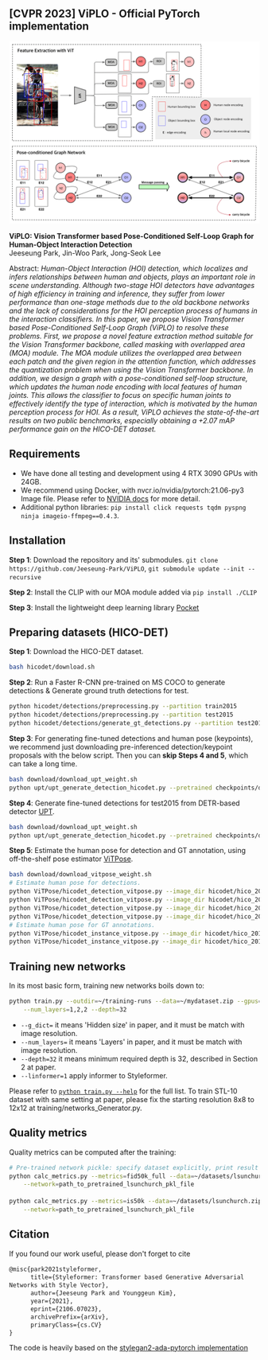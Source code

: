 ## [CVPR 2023] ViPLO - Official PyTorch implementation

![architecture_image](./docs/overall_arch.png)


**ViPLO: Vision Transformer based Pose-Conditioned Self-Loop Graph for Human-Object Interaction Detection**<br>
Jeeseung Park, Jin-Woo Park, Jong-Seok Lee<br>

Abstract: *Human-Object Interaction (HOI) detection, which localizes and infers relationships between human and objects, plays an important role in scene understanding. Although two-stage HOI detectors have advantages of high efficiency in training and inference, they suffer from lower performance than one-stage methods due to the old backbone networks and the lack of considerations for the HOI perception process of humans in the interaction classifiers. In this paper, we propose Vision Transformer based Pose-Conditioned Self-Loop Graph (ViPLO) to resolve these problems. First, we propose a novel feature extraction method suitable for the Vision Transformer backbone, called masking with overlapped area (MOA) module. The MOA module utilizes the overlapped area between each patch and the given region in the attention function, which addresses the quantization problem when using the Vision Transformer backbone. In addition, we design a graph with a pose-conditioned self-loop structure, which updates the human node encoding with local features of human joints. This allows the classifier to focus on specific human joints to effectively identify the type of interaction, which is motivated by the human perception process for HOI. As a result, ViPLO achieves the state-of-the-art results on two public benchmarks, especially obtaining a +2.07 mAP performance gain on the HICO-DET dataset.*

## Requirements

* We have done all testing and development using 4 RTX 3090 GPUs with 24GB.
* We recommend using Docker, with nvcr.io/nvidia/pytorch:21.06-py3 Image file. Please refer to [NVIDIA docs](https://catalog.ngc.nvidia.com/orgs/nvidia/containers/pytorch) for more detail. 
* Additional python libraries: `pip install click requests tqdm pyspng ninja imageio-ffmpeg==0.4.3`. 

## Installation

**Step 1**: Download the repository and its' submodules. `git clone https://github.com/Jeeseung-Park/ViPLO`, `git submodule update --init --recursive`

**Step 2**: Install the CLIP with our MOA module added via `pip install ./CLIP`

**Step 3**: Install the lightweight deep learning library [Pocket](https://github.com/fredzzhang/pocket)


## Preparing datasets (HICO-DET)

**Step 1**: Download the HICO-DET dataset. 
```.bash
bash hicodet/download.sh 
```

**Step 2**: Run a Faster R-CNN pre-trained on MS COCO to generate detections & Generate ground truth detections for test. 
```.bash
python hicodet/detections/preprocessing.py --partition train2015
python hicodet/detections/preprocessing.py --partition test2015
python hicodet/detections/generate_gt_detections.py --partition test2015 

```

**Step 3**: For generating fine-tuned detections and human pose (keypoints), we recommend just downloading pre-inferenced detection/keypoint proposals with the below script. Then you can **skip Steps 4 and 5**, which can take a long time. 
```.bash
bash download/download_upt_weight.sh 
python upt/upt_generate_detection_hicodet.py --pretrained checkpoints/detr-r101-dc5-hicodet.pth --backbone resnet101 --dilation
```

**Step 4**: Generate fine-tuned detections for test2015 from DETR-based detector [UPT](https://github.com/fredzzhang/upt). 
```.bash
bash download/download_upt_weight.sh 
python upt/upt_generate_detection_hicodet.py --pretrained checkpoints/detr-r101-dc5-hicodet.pth --backbone resnet101 --dilation
```

**Step 5**: Estimate the human pose for detection and GT annotation, using off-the-shelf pose estimator [ViTPose](https://github.com/ViTAE-Transformer/ViTPose). 
```.bash
bash download/download_vitpose_weight.sh 
# Estimate human pose for detections. 
python ViTPose/hicodet_detection_vitpose.py --image_dir hicodet/hico_20160224_det/images/train2015 --det_json_dir hicodet/detections/train2015 --det_save_json_dir hicodet/detections/train2015_vitpose 
python ViTPose/hicodet_detection_vitpose.py --image_dir hicodet/hico_20160224_det/images/test2015 --det_json_dir hicodet/detections/test2015 --det_save_json_dir hicodet/detections/test2015_vitpose
python ViTPose/hicodet_detection_vitpose.py --image_dir hicodet/hico_20160224_det/images/test2015 --det_json_dir hicodet/detections/test2015_upt --det_save_json_dir hicodet/detections/test2015_upt_vitpose
python ViTPose/hicodet_detection_vitpose.py --image_dir hicodet/hico_20160224_det/images/test2015 --det_json_dir hicodet/detections/test2015_gt --det_save_json_dir hicodet/detections/test2015_gt_vitpose
# Estimate human pose for GT annotations. 
python ViTPose/hicodet_instance_vitpose.py --image_dir hicodet/hico_20160224_det/images/train2015 --gt_json_path hicodet/instances_train2015.json --gt_save_json_path hicodet/instances_train2015_vitpose.json 
python ViTPose/hicodet_instance_vitpose.py --image_dir hicodet/hico_20160224_det/images/test2015 --gt_json_path hicodet/instances_test2015.json --gt_save_json_path hicodet/instances_test2015_vitpose.json
```


## Training new networks

In its most basic form, training new networks boils down to:

```.bash
python train.py --outdir=~/training-runs --data=~/mydataset.zip --gpus=1 --batch=32 --cfg=cifar --g_dict=256,64,16 \
    --num_layers=1,2,2 --depth=32
```

* `--g_dict=` it means 'Hidden size' in paper, and it must be match with image resolution.
* `--num_layers=` it means 'Layers' in paper, and it must be match with image resolution.
* `--depth=32` it means minimum required depth is 32, described in Section 2 at paper.
* `--linformer=1` apply informer to Styleformer.

Please refer to [`python train.py --help`](./docs/train-help.txt) for the full list. 
To train STL-10 dataset with same setting at paper, please fix the starting resolution 8x8 to 12x12 at training/networks_Generator.py. 



## Quality metrics

Quality metrics can be computed after the training:

```.bash
# Pre-trained network pickle: specify dataset explicitly, print result to stdout.
python calc_metrics.py --metrics=fid50k_full --data=~/datasets/lsunchurch.zip \
    --network=path_to_pretrained_lsunchurch_pkl_file
    
python calc_metrics.py --metrics=is50k --data=~/datasets/lsunchurch.zip \
    --network=path_to_pretrained_lsunchurch_pkl_file    
```

## Citation
If you found our work useful, please don't forget to cite
```
@misc{park2021styleformer,
      title={Styleformer: Transformer based Generative Adversarial Networks with Style Vector}, 
      author={Jeeseung Park and Younggeun Kim},
      year={2021},
      eprint={2106.07023},
      archivePrefix={arXiv},
      primaryClass={cs.CV}
}
```



The code is heavily based on the [stylegan2-ada-pytorch implementation](https://github.com/NVlabs/stylegan2-ada-pytorch)
